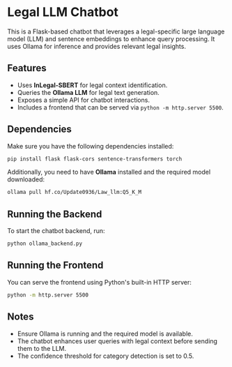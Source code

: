 # Legal LLM Chatbot

This is a Flask-based chatbot that leverages a legal-specific large language model (LLM) and sentence embeddings to enhance query processing. It uses Ollama for inference and provides relevant legal insights.

## Features
- Uses **InLegal-SBERT** for legal context identification.
- Queries the **Ollama LLM** for legal text generation.
- Exposes a simple API for chatbot interactions.
- Includes a frontend that can be served via `python -m http.server 5500`.

## Dependencies
Make sure you have the following dependencies installed:

```sh
pip install flask flask-cors sentence-transformers torch
```

Additionally, you need to have **Ollama** installed and the required model downloaded:

```sh
ollama pull hf.co/Update0936/Law_llm:Q5_K_M
```

## Running the Backend
To start the chatbot backend, run:

```sh
python ollama_backend.py
```

## Running the Frontend
You can serve the frontend using Python's built-in HTTP server:

```sh
python -m http.server 5500
```

## Notes
- Ensure Ollama is running and the required model is available.
- The chatbot enhances user queries with legal context before sending them to the LLM.
- The confidence threshold for category detection is set to 0.5.

